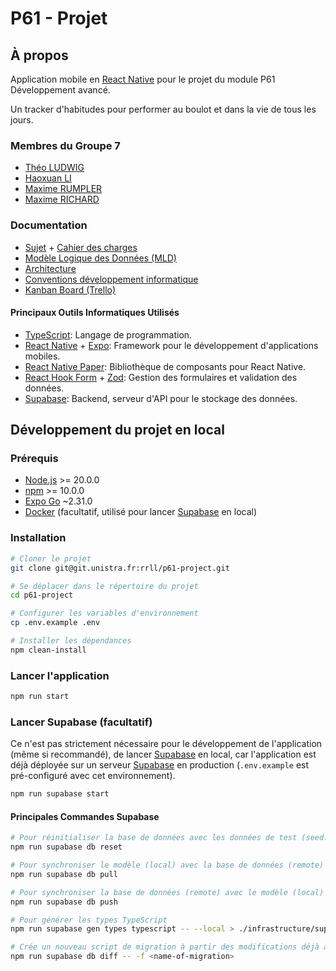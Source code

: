 # P61 - Projet

## À propos

Application mobile en [React Native](https://reactnative.dev/) pour le projet du module P61 Développement avancé.

Un tracker d'habitudes pour performer au boulot et dans la vie de tous les jours.

### Membres du Groupe 7

- [Théo LUDWIG](https://git.unistra.fr/t.ludwig)
- [Haoxuan LI](https://git.unistra.fr/haoxuan.li)
- [Maxime RUMPLER](https://git.unistra.fr/m.rumpler)
- [Maxime RICHARD](https://git.unistra.fr/maximerichard)

### Documentation

- [Sujet](./docs/SUJET.md) + [Cahier des charges](./docs/CAHIER-DES-CHARGES.md)
- [Modèle Logique des Données (MLD)](./docs/MLD.md)
- [Architecture](./docs/ARCHITECTURE.md)
- [Conventions développement informatique](./docs/CONVENTIONS.md)
- [Kanban Board (Trello)](https://trello.com/b/8kYlcLA8/habits-tracker)

#### Principaux Outils Informatiques Utilisés

- [TypeScript](https://www.typescriptlang.org/): Langage de programmation.
- [React Native](https://reactnative.dev/) + [Expo](https://expo.io/): Framework pour le développement d'applications mobiles.
- [React Native Paper](https://callstack.github.io/react-native-paper/): Bibliothèque de composants pour React Native.
- [React Hook Form](https://react-hook-form.com/) + [Zod](https://zod.dev/): Gestion des formulaires et validation des données.
- [Supabase](https://supabase.io/): Backend, serveur d'API pour le stockage des données.

## Développement du projet en local

### Prérequis

- [Node.js](https://nodejs.org/) >= 20.0.0
- [npm](https://www.npmjs.com/) >= 10.0.0
- [Expo Go](https://expo.io/client) ~2.31.0
- [Docker](https://www.docker.com/) (facultatif, utilisé pour lancer [Supabase](https://supabase.io/) en local)

### Installation

```sh
# Cloner le projet
git clone git@git.unistra.fr:rrll/p61-project.git

# Se déplacer dans le répertoire du projet
cd p61-project

# Configurer les variables d'environnement
cp .env.example .env

# Installer les dépendances
npm clean-install
```

### Lancer l'application

```sh
npm run start
```

### Lancer Supabase (facultatif)

Ce n'est pas strictement nécessaire pour le développement de l'application (même si recommandé), de lancer [Supabase](https://supabase.io/) en local, car l'application est déjà déployée sur un serveur [Supabase](https://supabase.io/) en production (`.env.example` est pré-configuré avec cet environnement).

```sh
npm run supabase start
```

#### Principales Commandes Supabase

```sh
# Pour réinitialiser la base de données avec les données de test (seed.sql)
npm run supabase db reset

# Pour synchroniser le modèle (local) avec la base de données (remote)
npm run supabase db pull

# Pour synchroniser la base de données (remote) avec le modèle (local)
npm run supabase db push

# Pour générer les types TypeScript
npm run supabase gen types typescript -- --local > ./infrastructure/supabase/supabase-types.ts

# Crée un nouveau script de migration à partir des modifications déjà appliquées à votre base de données locale (remplacer `<name-of-migration>` avec le nom de la migration)
npm run supabase db diff -- -f <name-of-migration>
```
